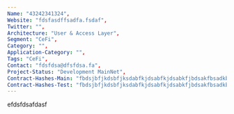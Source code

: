 ```yaml
--- 
Name: "43242341324", 
Website: "fdsfasdffsadfa.fsdaf", 
Twitter: "",
Architecture: "User & Access Layer",
Segment: "CeFi",
Category: "",
Application-Category: "",
Tags: "CeFi",
Contact: "fdsfdsa@dfsfdsa.fa",
Project-Status: "Development MainNet",
Contract-Hashes-Main: "fbdsjbfjkdsbfjksdabfkjdsabfkjdsabkfjbdsakfbsadkbfksjbfkabjbjbjjj",
Contract-Hashes-Test: "fbdsjbfjkdsbfjksdabfkjdsabfkjdsabkfjbdsakfbsadkbfksjbfkabjbjbjjj",
--- 
```

<!--lang:en--> 
efdsfdsafdasf
<!--lang:es--] 

<!--lang:de--] 

<!--lang:fr--] 

<!--lang:pl--] 

<!--lang:uk--] 

[!--lang:*--> 